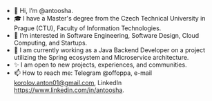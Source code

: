 - 👋 Hi, I’m @antoosha.
-  :mortar_board: I have a Master's degree from the Czech Technical University in Prague (CTU), Faculty of Information Technologies.
- 👀 I’m interested in Software Engineering, Software Design, Cloud Computing, and Startups.
- 🌱 I am currently working as a Java Backend Developer on a project utilizing the Spring ecosystem and Microservice architecture.
- :sparkles: I am open to new projects, experiences, and communities.
- 📫 How to reach me: Telegram @offoppa, e-mail korolov.anton01@gmail.com, LinkedIn https://www.linkedin.com/in/antoosha.
<!---
antoosha/antoosha is a ✨ special ✨ repository because its `README.md` (this file) appears on your GitHub profile.
You can click the Preview link to take a look at your changes.
--->

